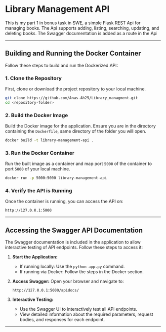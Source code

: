 
# Library Management API

This is my part 1 in bonus task in SWE, a simple Flask REST Api for managing books. The Api supports adding, listing, searching, updating, and deleting books. The Swagger documentation is added as a route in the Api

---

## Building and Running the Docker Container

Follow these steps to build and run the Dockerized API:

### 1. **Clone the Repository**
First, clone or download the project repository to your local machine.

```bash
git clone https://github.com/Anas-Ah25/Library_managment.git
cd <repository-folder>
```

### 2. **Build the Docker Image**
Build the Docker image for the application. Ensure you are in the directory containing the `Dockerfile`, same directory of the folder you will open.

```bash
docker build -t library-management-api .
```

### 3. **Run the Docker Container**
Run the built image as a container and map port `5000` of the container to port `5000` of your local machine.

```bash
docker run -p 5000:5000 library-management-api
```

### 4. **Verify the API is Running**
Once the container is running, you can access the API on:
```
http://127.0.0.1:5000
```

---

## Accessing the Swagger API Documentation

The Swagger documentation is included in the application to allow interactive testing of API endpoints. Follow these steps to access it:

1. **Start the Application:**
   - If running locally: Use the `python app.py` command.
   - If running via Docker: Follow the steps in the Docker section.

2. **Access Swagger:**
   Open your browser and navigate to:
   ```
   http://127.0.0.1:5000/apidocs/
   ```

3. **Interactive Testing:**
   - Use the Swagger UI to interactively test all API endpoints.
   - View detailed information about the required parameters, request bodies, and responses for each endpoint.
---
